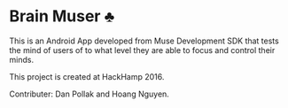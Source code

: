 # Brain Muser :clubs:
This is an Android App developed from Muse Development SDK that tests the mind of users of to what level they are able to focus and control their minds.

This project is created at HackHamp 2016.

Contributer: Dan Pollak and Hoang Nguyen. 

